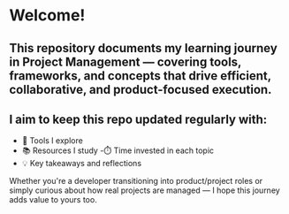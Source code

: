 
# Welcome!
## This repository documents my learning journey in Project Management — covering tools, frameworks, and concepts that drive efficient, collaborative, and product-focused execution.
 ## I aim to keep this repo updated regularly with:
- 📌 Tools I explore
- 📚 Resources I study
-⏱️ Time invested in each topic
- 💡 Key takeaways and reflections

Whether you're a developer transitioning into product/project roles or simply curious about how real projects are managed — I hope this journey adds value to yours too.
